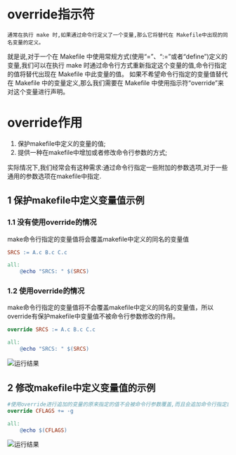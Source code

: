 
# override指示符
    通常在执行 make 时,如果通过命令行定义了一个变量,那么它将替代在 Makefile中出现的同名变量的定义。
就是说,对于一个在 Makefile 中使用常规方式(使用“=”、“:=”或者“define”)定义的变量,我们可以在执行 make 时通过命令行方式重新指定这个变量的值,命令行指定的值将替代出现在 Makefile 中此变量的值。
如果不希望命令行指定的变量值替代在 Makefile 中的变量定义,那么我们需要在 Makefile 中使用指示符“override”来对这个变量进行声明。

# override作用
1. 保护makefile中定义的变量的值;
2. 提供一种在makefile中增加或者修改命令行参数的方式;

实际情况下,我们经常会有这种需求:通过命令行指定一些附加的参数选项,对于一些通用的参数选项在makefile中指定.

## 1 保护makefile中定义变量值示例

### 1.1 没有使用override的情况

make命令行指定的变量值将会覆盖makefile中定义的同名的变量值
```makefile
SRCS := A.c B.c C.c

all:
	@echo "SRCS: " $(SRCS)
```


### 1.2 使用override的情况

make命令行指定的变量值将不会覆盖makefile中定义的同名的变量值，所以override有保护makefile中变量值不被命令行参数修改的作用。
```makefile
override SRCS := A.c B.c C.c

all:
	@echo "SRCS: " $(SRCS)
```

![运行结果](/home/frank/Pictures/Selection_062.png)

## 2 修改makefile中定义变量值的示例
```makefile
#使用override进行追加的变量的原来指定的值不会被命令行参数覆盖,而且会追加命令行指定的值
override CFLAGS += -g

all:
	@echo $(CFLAGS)
```
![运行结果](/home/frank/Pictures/Selection_063.png)
